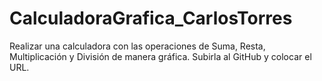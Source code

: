 # CalculadoraGrafica_CarlosTorres
Realizar una calculadora con las operaciones de Suma, Resta, Multiplicación y División de manera gráfica. Subirla al GitHub y colocar el URL.

